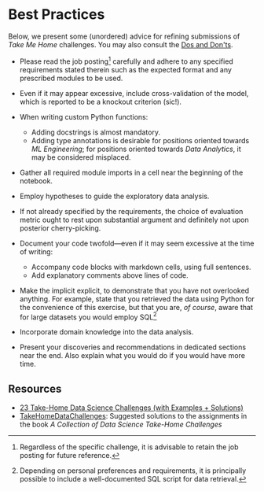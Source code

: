 # Best Practices

Below, we present some (unordered) advice for refining submissions of *Take Me Home* challenges. You may also consult the [Dos and Don'ts](./dos-and-donts.md).

- Please read the job posting[^job-posting] carefully and adhere to any specified requirements stated therein such as the expected format and any prescribed modules to be used.

[^job-posting]: Regardless of the specific challenge, it is advisable to retain the job posting for future reference.

- Even if it may appear excessive, include cross-validation of the model, which is reported to be a knockout criterion (sic!).

- When writing custom Python functions:
  - Adding docstrings is almost mandatory.
  - Adding type annotations is desirable for positions oriented towards *ML Engineering*; for positions oriented towards *Data Analytics*, it may be considered misplaced.

- Gather all required module imports in a cell near the beginning of the notebook.

- Employ hypotheses to guide the exploratory data analysis.

- If not already specified by the requirements, the choice of evaluation metric ought to rest upon substantial argument and definitely not upon posterior cherry-picking.

- Document your code twofold—even if it may seem excessive at the time of writing:
  - Accompany code blocks with markdown cells, using full sentences.
  - Add explanatory comments above lines of code.

- Make the implicit explicit, to demonstrate that you have not overlooked anything. For example, state that you retrieved the data using Python for the convenience of this exercise, but that you are, *of course*, aware that for large datasets you would employ SQL[^sql]

[^sql]: Depending on personal preferences and requirements, it is principally possible to include a well-documented SQL script for data retrieval.

- Incorporate domain knowledge into the data analysis.

- Present your discoveries and recommendations in dedicated sections near the end. Also explain what you would do if you would have more time.

## Resources

- [23 Take-Home Data Science Challenges (with Examples + Solutions)](https://www.interviewquery.com/p/data-science-takehome-challenges)
- [TakeHomeDataChallenges](https://github.com/stasi009/TakeHomeDataChallenges): Suggested solutions to the assignments in the book *A Collection of Data Science Take-Home Challenges*
<!-- - [ds-take-me-home](https://github.com/neuefische/ds-take-me-home): An apocryphal collection of *Take Me Home* challenges. -->